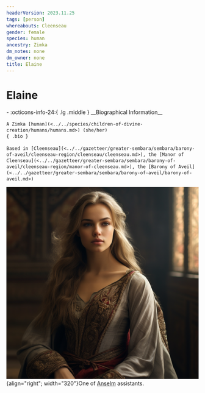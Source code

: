 ```yaml
---
headerVersion: 2023.11.25
tags: [person]
whereabouts: Cleenseau
gender: female
species: human
ancestry: Zimka
dm_notes: none
dm_owner: none
title: Elaine
---
```

# Elaine
<div class="grid cards ext-narrow-margin ext-one-column" markdown>
- :octicons-info-24:{ .lg .middle } __Biographical Information__

    A Zimka [human](<../../species/children-of-divine-creation/humans/humans.md>) (she/her)  
    { .bio }

    Based in [Cleenseau](<../../gazetteer/greater-sembara/sembara/barony-of-aveil/cleenseau-region/cleenseau/cleenseau.md>), the [Manor of Cleenseau](<../../gazetteer/greater-sembara/sembara/barony-of-aveil/cleenseau-region/manor-of-cleenseau.md>), the [Barony of Aveil](<../../gazetteer/greater-sembara/sembara/barony-of-aveil/barony-of-aveil.md>)
</div>


![Elaine Cleenseau](../../assets/elaine-cleenseau.png){align="right"; width="320"}One of [Anselm](<./anselm.md>) assistants. 